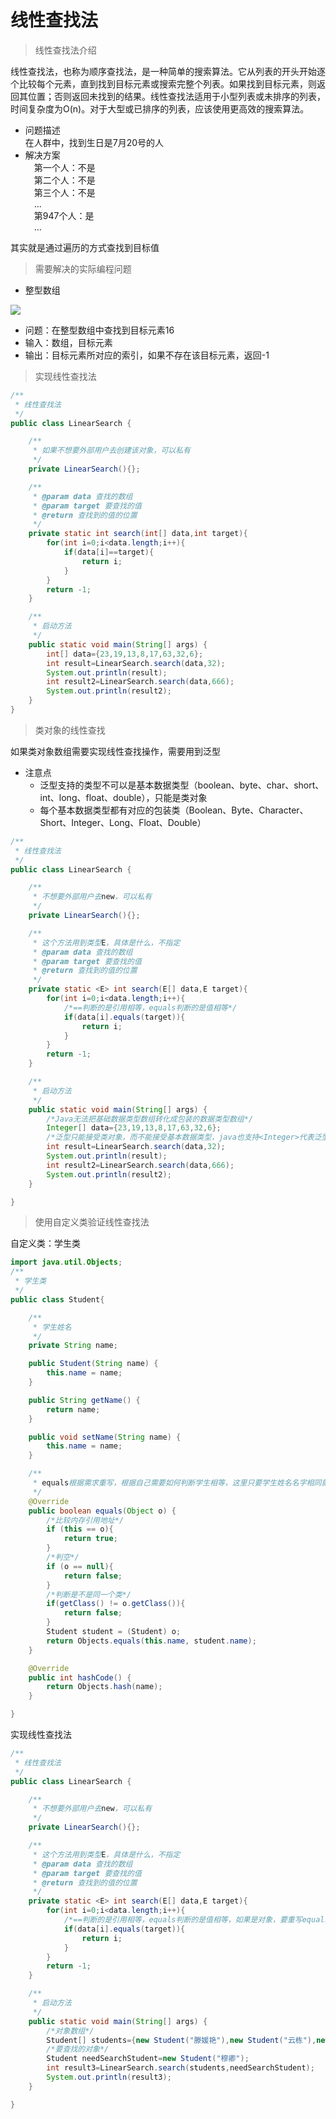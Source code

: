 # 线性查找法

> 线性查找法介绍

线性查找法，也称为顺序查找法，是一种简单的搜索算法。它从列表的开头开始逐个比较每个元素，直到找到目标元素或搜索完整个列表。如果找到目标元素，则返回其位置；否则返回未找到的结果。线性查找法适用于小型列表或未排序的列表，时间复杂度为O(n)。对于大型或已排序的列表，应该使用更高效的搜索算法。

* 问题描述  
在人群中，找到生日是7月20号的人 
* 解决方案  
&emsp;第一个人：不是  
&emsp;第二个人：不是  
&emsp;第三个人：不是  
&emsp;...  
&emsp;第947个人：是  
&emsp;...  

其实就是通过遍历的方式查找到目标值

> 需要解决的实际编程问题

* 整型数组

![](./photo/one_dimensional_integer_array.jpg)

* 问题：在整型数组中查找到目标元素16
* 输入：数组，目标元素
* 输出：目标元素所对应的索引，如果不存在该目标元素，返回-1

> 实现线性查找法

```java
/**
 * 线性查找法
 */
public class LinearSearch {

    /**
     * 如果不想要外部用户去创建该对象，可以私有
     */
    private LinearSearch(){};

    /**
     * @param data 查找的数组
     * @param target 要查找的值
     * @return 查找到的值的位置
     */
    private static int search(int[] data,int target){
        for(int i=0;i<data.length;i++){
            if(data[i]==target){
                return i;
            }
        }
        return -1;
    }

    /**
     * 启动方法
     */
    public static void main(String[] args) {
        int[] data={23,19,13,8,17,63,32,6};
        int result=LinearSearch.search(data,32);
        System.out.println(result);
        int result2=LinearSearch.search(data,666);
        System.out.println(result2);
    }
}
```

> 类对象的线性查找

如果类对象数组需要实现线性查找操作，需要用到泛型

* 注意点
    - 泛型支持的类型不可以是基本数据类型（boolean、byte、char、short、int、long、float、double），只能是类对象
    - 每个基本数据类型都有对应的包装类（Boolean、Byte、Character、Short、Integer、Long、Float、Double）
```java
/**
 * 线性查找法
 */
public class LinearSearch {

    /**
     * 不想要外部用户去new，可以私有
     */
    private LinearSearch(){};

    /**
     * 这个方法用到类型E，具体是什么，不指定
     * @param data 查找的数组
     * @param target 要查找的值
     * @return 查找到的值的位置
     */
    private static <E> int search(E[] data,E target){
        for(int i=0;i<data.length;i++){
            /*==判断的是引用相等，equals判断的是值相等*/
            if(data[i].equals(target)){
                return i;
            }
        }
        return -1;
    }

    /**
     * 启动方法
     */
    public static void main(String[] args) {
        /*Java无法把基础数据类型数组转化成包装的数据类型数组*/
        Integer[] data={23,19,13,8,17,63,32,6};
        /*泛型只能接受类对象，而不能接受基本数据类型，java也支持<Integer>代表泛型类型是Integer，可以省略的（类型推断）*/
        int result=LinearSearch.search(data,32);
        System.out.println(result);
        int result2=LinearSearch.search(data,666);
        System.out.println(result2);
    }

}
```

> 使用自定义类验证线性查找法

自定义类：学生类
```java
import java.util.Objects;
/**
 * 学生类
 */
public class Student{

    /**
     * 学生姓名
     */
    private String name;

    public Student(String name) {
        this.name = name;
    }

    public String getName() {
        return name;
    }

    public void setName(String name) {
        this.name = name;
    }

    /**
     * equals根据需求重写，根据自己需要如何判断学生相等，这里只要学生姓名名字相同就认定是同一个人
     */
    @Override
    public boolean equals(Object o) {
        /*比较内存引用地址*/
        if (this == o){
            return true;
        }
        /*判空*/
        if (o == null){
            return false;
        }
        /*判断是不是同一个类*/
        if(getClass() != o.getClass()){
            return false;
        }
        Student student = (Student) o;
        return Objects.equals(this.name, student.name);
    }

    @Override
    public int hashCode() {
        return Objects.hash(name);
    }

}
```

实现线性查找法
```java
/**
 * 线性查找法
 */
public class LinearSearch {

    /**
     * 不想要外部用户去new，可以私有
     */
    private LinearSearch(){};

    /**
     * 这个方法用到类型E，具体是什么，不指定
     * @param data 查找的数组
     * @param target 要查找的值
     * @return 查找到的值的位置
     */
    private static <E> int search(E[] data,E target){
        for(int i=0;i<data.length;i++){
            /*==判断的是引用相等，equals判断的是值相等，如果是对象，要重写equals方法*/
            if(data[i].equals(target)){
                return i;
            }
        }
        return -1;
    }

    /**
     * 启动方法
     */
    public static void main(String[] args) {
        /*对象数组*/
        Student[] students={new Student("滕媛艳"),new Student("云栋"),new Student("穆卿"),new Student("时瑗琰"),new Student("杨钧冠")};
        /*要查找的对象*/
        Student needSearchStudent=new Student("穆卿");
        int result3=LinearSearch.search(students,needSearchStudent);
        System.out.println(result3);
    }

}
```